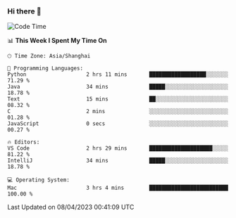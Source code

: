### Hi there 👋


<!--START_SECTION:waka-->
![Code Time](http://img.shields.io/badge/Code%20Time-1%2C084%20hrs%2011%20mins-blue)

📊 **This Week I Spent My Time On** 

```text
🕑︎ Time Zone: Asia/Shanghai

💬 Programming Languages: 
Python                   2 hrs 11 mins       ██████████████████░░░░░░░   71.29 % 
Java                     34 mins             █████░░░░░░░░░░░░░░░░░░░░   18.78 % 
Text                     15 mins             ██░░░░░░░░░░░░░░░░░░░░░░░   08.32 % 
C                        2 mins              ░░░░░░░░░░░░░░░░░░░░░░░░░   01.28 % 
JavaScript               0 secs              ░░░░░░░░░░░░░░░░░░░░░░░░░   00.27 % 

🔥 Editors: 
VS Code                  2 hrs 29 mins       ████████████████████░░░░░   81.22 % 
IntelliJ                 34 mins             █████░░░░░░░░░░░░░░░░░░░░   18.78 % 

💻 Operating System: 
Mac                      3 hrs 4 mins        █████████████████████████   100.00 % 
```


 Last Updated on 08/04/2023 00:41:09 UTC
<!--END_SECTION:waka-->

<!--
**SillyPasty/SillyPasty** is a ✨ _special_ ✨ repository because its `README.md` (this file) appears on your GitHub profile.

Here are some ideas to get you started:

- 🔭 I’m currently working on ...
- 🌱 I’m currently learning ...
- 👯 I’m looking to collaborate on ...
- 🤔 I’m looking for help with ...
- 💬 Ask me about ...
- 📫 How to reach me: ...
- 😄 Pronouns: ...
- ⚡ Fun fact: ...
-->



